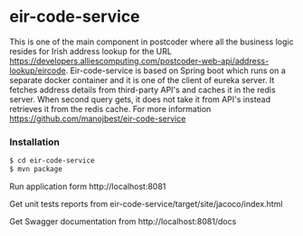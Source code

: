 # eir-code-service

This is one of the main component in postcoder where all the business logic resides for Irish address lookup for the URL https://developers.alliescomputing.com/postcoder-web-api/address-lookup/eircode.
Eir-code-service is based on Spring boot which runs on a separate docker container and it is one of the client of eureka server. It fetches address details from third-party API's and caches it in the redis server. When second query gets, it does not take it from API's instead retrieves it from the redis cache.
For more information https://github.com/manojbest/eir-code-service

### Installation

```sh
$ cd eir-code-service
$ mvn package
```

Run application form http://localhost:8081

Get unit tests reports from eir-code-service/target/site/jacoco/index.html

Get Swagger documentation from http://localhost:8081/docs
